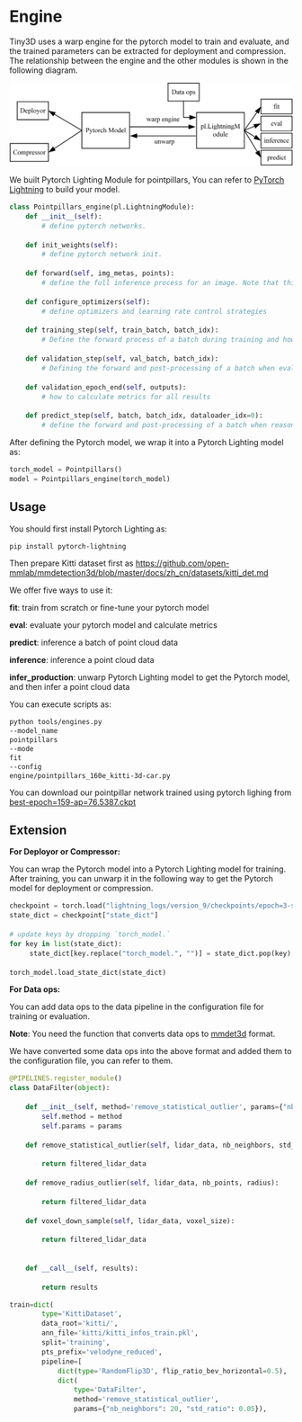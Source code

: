 # Engine

Tiny3D uses a warp engine for the pytorch model to train and evaluate, and the trained parameters can be extracted for deployment and compression. The relationship between the engine and the other modules is shown in the following diagram.

<img src="Tiny3D_engine.png" alt="image-20220603163849335" style="zoom:67%;" />

We built Pytorch Lighting Module for pointpillars, You can refer to [PyTorch Lightning](https://www.pytorchlightning.ai/) to build your model.

```python
class Pointpillars_engine(pl.LightningModule):
	def __init__(self):
		# define pytorch networks.
        
    def init_weights(self):
        # define pytorch network init.
    
    def forward(self, img_metas, points):
        # define the full inference process for an image. Note that this function is not used in training and validation, but               only when it is called explicitly.

	def configure_optimizers(self):
        # define optimizers and learning rate control strategies

	def training_step(self, train_batch, batch_idx):
        # Define the forward process of a batch during training and how to calculate the loss

	def validation_step(self, val_batch, batch_idx):
        # Defining the forward and post-processing of a batch when evaluate
		
    def validation_epoch_end(self, outputs):
        # how to calculate metrics for all results
        
    def predict_step(self, batch, batch_idx, dataloader_idx=0):
        # define the forward and post-processing of a batch when reasoning
```



After defining the Pytorch model, we wrap it into a Pytorch Lighting model as:

```python
torch_model = Pointpillars()
model = Pointpillars_engine(torch_model)
```



## Usage

You should first install Pytorch Lighting as:

```shell
pip install pytorch-lightning
```

Then prepare Kitti dataset first as https://github.com/open-mmlab/mmdetection3d/blob/master/docs/zh_cn/datasets/kitti_det.md



We offer five ways to use it:

**fit**: train from scratch or fine-tune your pytorch model

**eval**:  evaluate your pytorch model and calculate metrics

**predict**: inference a batch of point cloud data

**inference**: inference a point cloud data

**infer_production**: unwarp Pytorch Lighting model to get the Pytorch model, and then infer a point cloud data



You can execute scripts as:

```shell
python tools/engines.py
--model_name
pointpillars
--mode
fit
--config
engine/pointpillars_160e_kitti-3d-car.py
```



You can download our pointpillar network trained using pytorch lighing from [best-epoch=159-ap=76.5387.ckpt](https://drive.google.com/file/d/1GhOuRm_9DOR7FWSKxO-5NMPYO2SfkJNh/view?usp=sharing)



## Extension

**For Deployor or Compressor:**

You can wrap the Pytorch model into a Pytorch Lighting model for training. After training, you can unwarp it in the following way to get the Pytorch model for deployment or compression.

```python
checkpoint = torch.load("lightning_logs/version_9/checkpoints/epoch=3-step=14848.ckpt")
state_dict = checkpoint["state_dict"]

# update keys by dropping `torch_model.`
for key in list(state_dict):
     state_dict[key.replace("torch_model.", "")] = state_dict.pop(key)

torch_model.load_state_dict(state_dict)
```



**For Data ops:**

You can add data ops to the data pipeline in the configuration file for training or evaluation. 

**Note**: You need the function that converts data ops to [mmdet3d](https://github.com/open-mmlab/mmdetection3d) format.

We have converted some data ops into the above format and added them to the configuration file, you can refer to them.

```python
@PIPELINES.register_module()
class DataFilter(object):

    def __init__(self, method='remove_statistical_outlier', params={"nb_neighbors" : 20, "std_ratio" : 0.05}):
        self.method = method
        self.params = params

    def remove_statistical_outlier(self, lidar_data, nb_neighbors, std_ratio):

        return filtered_lidar_data

    def remove_radius_outlier(self, lidar_data, nb_points, radius):

        return filtered_lidar_data

    def voxel_down_sample(self, lidar_data, voxel_size):

        return filtered_lidar_data


    def __call__(self, results):

        return results
```



```python
train=dict(
        type='KittiDataset',
        data_root='kitti/',
        ann_file='kitti/kitti_infos_train.pkl',
        split='training',
        pts_prefix='velodyne_reduced',
        pipeline=[
            dict(type='RandomFlip3D', flip_ratio_bev_horizontal=0.5),
            dict(
                type='DataFilter',
                method='remove_statistical_outlier',
                params={"nb_neighbors": 20, "std_ratio": 0.05}),
```
